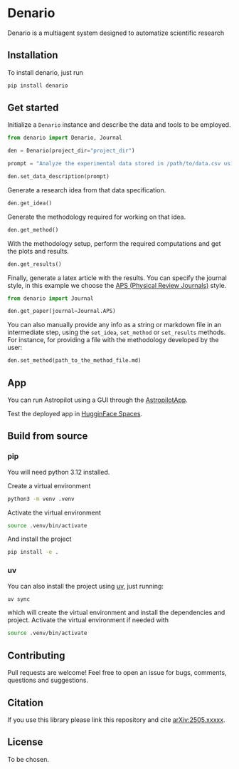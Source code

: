 # Denario

Denario is a multiagent system designed to automatize scientific research

## Installation

To install denario, just run

```bash
pip install denario
```

## Get started

Initialize a `Denario` instance and describe the data and tools to be employed.

```python
from denario import Denario, Journal

den = Denario(project_dir="project_dir")

prompt = "Analyze the experimental data stored in /path/to/data.csv using sklearn and pandas. This data includes time-series measurements from a particle detector."

den.set_data_description(prompt)
```

Generate a research idea from that data specification.

```python
den.get_idea()
```

Generate the methodology required for working on that idea.

```python
den.get_method()
```

With the methodology setup, perform the required computations and get the plots and results.

```python
den.get_results()
```

Finally, generate a latex article with the results. You can specify the journal style, in this example we choose the [APS (Physical Review Journals)](https://journals.aps.org/) style.

```python
from denario import Journal

den.get_paper(journal=Journal.APS)
```

You can also manually provide any info as a string or markdown file in an intermediate step, using the `set_idea`, `set_method` or `set_results` methods. For instance, for providing a file with the methodology developed by the user:

```python
den.set_method(path_to_the_method_file.md)
```

## App

You can run Astropilot using a GUI through the [AstropilotApp](https://github.com/AstroPilot-AI/AstroPilotApp).

Test the deployed app in [HugginFace Spaces](nope).

## Build from source

### pip

You will need python 3.12 installed.

Create a virtual environment

```bash
python3 -m venv .venv
```

Activate the virtual environment

```bash
source .venv/bin/activate
```

And install the project
```bash
pip install -e .
```

### uv

You can also install the project using [uv](https://docs.astral.sh/uv/), just running:

```bash
uv sync
```

which will create the virtual environment and install the dependencies and project. Activate the virtual environment if needed with

```bash
source .venv/bin/activate
```

## Contributing

Pull requests are welcome! Feel free to open an issue for bugs, comments, questions and suggestions.

## Citation

If you use this library please link this repository and cite [arXiv:2505.xxxxx](arXiv:x2506.xxxxx).

## License

To be chosen.
